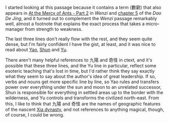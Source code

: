 I started looking at this passage
because it contains a term (數窮)
that also appears in
[At the Mercy of Ants - Part 2](https://daoistic.ca/blog/ants-part-2 "Read At the Mercy of Ants - Part 2") in _Wenzi_
and [chapter 5](https://daoistic.ca/studies/5 "Read chapter 5")
of the _Dao De Jing_,
and it turned out to complement
the _Wenzi_ passage remarkably well,
almost a footnote
that explains the exact process
that takes a micro-manager
from strength to weakness.

The last three lines
don't really flow with the rest,
and they seem quite dense,
but I'm fairly confident
I have the gist, at least,
and it was nice to read about
[Yao](https://en.wikipedia.org/wiki/Emperor_Yao "Read about Yao"),
[Shun](https://en.wikipedia.org/wiki/Emperor_Shun "Read about Shun")
and [Yu](https://en.wikipedia.org/wiki/Yu_the_Great "Read about Yu").

There aren't many helpful references
to 九陽 and 奇怪 in ctext,
and it's possible that these three lines,
and the Yu line in particular,
reflect some esoteric teaching
that's lost in time,
but I'd rather think they say
exactly what they seem to say
about the author's idea of great leadership.
If so, verbs and nouns get more specific line by line,
so Yao rules and transfers power
over everything under the sun and moon
to an unrelated successor,
Shun is responsible
for everything in settled areas
up to the border with the wilderness,
and Yu controls and transforms the civilized north-east.
From this, I like to think that 九陽 and 奇怪
are the names of geographic features of the nascent
[Xia dynasty](https://en.wikipedia.org/wiki/Xia_dynasty "Read about the Xia dynasty"),
and not references to anything magical,
though, of course, I could be wrong.
